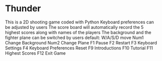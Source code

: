 # Thunder
This is a 2D shooting game coded with Python
Keyboard preferences can be adjusted by users
The score board will automatically record the 5 highest scores along with names of the players
The background and the fighter plane can be switched by users
default:
W/A/S/D move
Num1 Change Background
Num2 Change Plane
F1 Pause
F2 Restart
F3 Keyboard Settings
F4 Keyboard Preferences Reset
F9 Introductions
F10 Tutorial
F11 Highest Scores
F12 Exit Game
